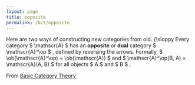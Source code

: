```yaml
---
layout: page
title: opposite
permalink: /bct/opposite
---
```

Here are two ways of constructing new categories from old. {\sloppy Every category $ \mathscr{A} $ has an **opposite** or **dual** category $ \mathscr{A}^\op $ , defined by reversing the arrows. Formally, $ \ob(\mathscr{A}^\op) = \ob(\mathscr{A}) $ and $ \mathscr{A}^\op(B, A) = \mathscr{A}(A, B) $ for all objects $ A $ and $ B $ .


From [Basic Category Theory](https://mathgloss.github.io/MathGloss/bct.html)
